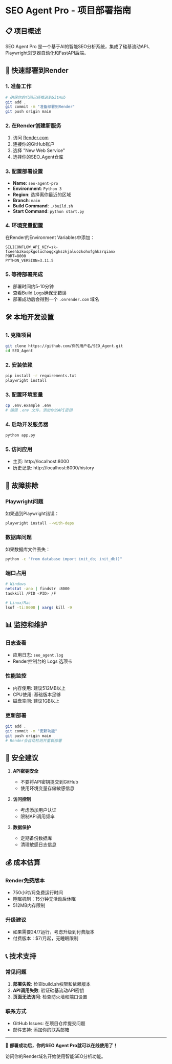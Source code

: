 # SEO Agent Pro - 项目部署指南

## 📋 项目概述

SEO Agent Pro 是一个基于AI的智能SEO分析系统，集成了硅基流动API、Playwright浏览器自动化和FastAPI后端。

## 🏁 快速部署到Render

### 1. 准备工作
```bash
# 确保你的代码已经推送到GitHub
git add .
git commit -m "准备部署到Render"
git push origin main
```

### 2. 在Render创建新服务
1. 访问 [Render.com](https://render.com)
2. 连接你的GitHub账户
3. 选择 "New Web Service"
4. 选择你的SEO_Agent仓库

### 3. 配置部署设置
- **Name**: `seo-agent-pro`
- **Environment**: `Python 3`
- **Region**: 选择离你最近的区域
- **Branch**: `main`
- **Build Command**: `./build.sh`
- **Start Command**: `python start.py`

### 4. 环境变量配置
在Render的Environment Variables中添加：
```
SILICONFLOW_API_KEY=sk-fxeehbzkospkgoluchoqgxgkszkjaluozkohofghkzrqianx
PORT=8000
PYTHON_VERSION=3.11.5
```

### 5. 等待部署完成
- 部署时间约5-10分钟
- 查看Build Logs确保无错误
- 部署成功后会得到一个 `.onrender.com` 域名

## 🛠️ 本地开发设置

### 1. 克隆项目
```bash
git clone https://github.com/你的用户名/SEO_Agent.git
cd SEO_Agent
```

### 2. 安装依赖
```bash
pip install -r requirements.txt
playwright install
```

### 3. 配置环境变量
```bash
cp .env.example .env
# 编辑 .env 文件，添加你的API密钥
```

### 4. 启动开发服务器
```bash
python app.py
```

### 5. 访问应用
- 主页: http://localhost:8000
- 历史记录: http://localhost:8000/history

## 🔧 故障排除

### Playwright问题
如果遇到Playwright错误：
```bash
playwright install --with-deps
```

### 数据库问题
如果数据库文件丢失：
```bash
python -c "from database import init_db; init_db()"
```

### 端口占用
```bash
# Windows
netstat -ano | findstr :8000
taskkill /PID <PID> /F

# Linux/Mac
lsof -ti:8000 | xargs kill -9
```

## 📊 监控和维护

### 日志查看
- 应用日志: `seo_agent.log`
- Render控制台的 Logs 选项卡

### 性能监控
- 内存使用: 建议512MB以上
- CPU使用: 基础版本足够
- 磁盘空间: 建议1GB以上

### 更新部署
```bash
git add .
git commit -m "更新功能"
git push origin main
# Render会自动检测并重新部署
```

## 🔐 安全建议

1. **API密钥安全**
   - 不要将API密钥提交到GitHub
   - 使用环境变量存储敏感信息

2. **访问控制**
   - 考虑添加用户认证
   - 限制API调用频率

3. **数据保护**
   - 定期备份数据库
   - 清理敏感日志信息

## 💰 成本估算

### Render免费版本
- 750小时/月免费运行时间
- 睡眠机制：15分钟无活动后休眠
- 512MB内存限制

### 升级建议
- 如果需要24/7运行，考虑升级到付费版本
- 付费版本：$7/月起，无睡眠限制

## 📞 技术支持

### 常见问题
1. **部署失败**: 检查build.sh权限和依赖版本
2. **API调用失败**: 验证硅基流动API密钥
3. **页面无法访问**: 检查防火墙和端口设置

### 联系方式
- GitHub Issues: 在项目仓库提交问题
- 邮件支持: 添加你的联系邮箱

---

🎉 **部署成功后，你的SEO Agent Pro就可以在线使用了！**

访问你的Render域名开始使用智能SEO分析功能。
